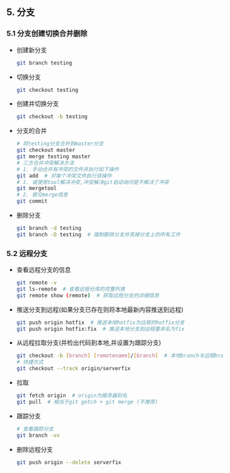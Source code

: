 ## 5. 分支

### 5.1 分支创建切换合并删除

- 创建新分支

  ```bash
  git branch testing
  ```

- 切换分支

  ```bash
  git checkout testing
  ```

- 创建并切换分支

  ```bash
  git checkout -b testing
  ```

- 分支的合并

  ```bash
  # 将testing分支合并到master分支
  git checkout master
  git merge testing master
  # 三方合并冲突解决方法
  # 1. 手动合并有冲突的文件并执行如下操作
  git add  # 对每个冲突文件执行该操作
  # 1. 或使用tool解决冲突,冲突解决git自动询问是不解决了冲突
  git mergetool  
  # 2. 提交merge信息
  git commit
  ```

- 删除分支

  ```bash
  git branch -d testing
  git branch -D testing  # 强制删除分支并丢掉分支上的所有工作
  ```

### 5.2 远程分支

- 查看远程分支的信息

  ```bash
  git remote -v
  git ls-remote  # 查看远程仓库的完整列表
  git remote show (remote)  # 获取远程分支的详细信息
  ```

- 推送分支到远程(如果分支已存在则将本地最新内容推送到远程)

  ```bash
  git push origin hotfix  # 推送本地hotfix为远程的hotfix分支
  git push origin hotfix:fix  # 推送本地分支到远程重命名为fix
  ```

- 从远程拉取分支(并检出代码到本地,并设置为跟踪分支)

  ```bash
  git checkout -b [branch] [remotename]/[branch]  # 本地branch与远程branch可不同名
  # 快捷方式
  git checkout --track origin/serverfix
  ```

- 拉取

  ```bash
  git fetch origin  # origin为服务器别名
  git pull  # 相当于git getch + git merge (不推荐)
  ```

- 跟踪分支

  ```bash
  # 查看跟踪分支
  git branch -vv
  ```

- 删除远程分支

  ```bash
  git push origin --delete serverfix
  ```
